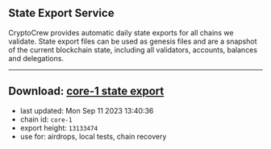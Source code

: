 ## State Export Service
CryptoCrew provides automatic daily state exports for all chains we validate. State export files can be used as genesis files and are a snapshot of the current blockchain state, including all validators, accounts, balances and delegations.

---
**Download: [core-1 state export](https://dl.ccvalidators.com/SERVICE/persistence/core-1_export_13133474.json)**
---

- last updated: Mon Sep 11 2023 13:40:36
- chain id: `core-1`
- export height: `13133474`
- use for: airdrops, local tests, chain recovery
